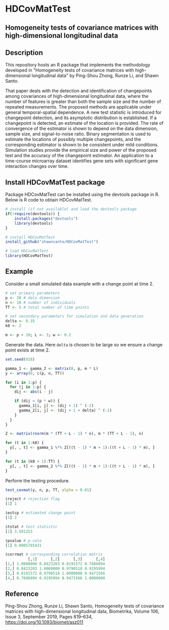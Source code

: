 # HDCovMatTest

## Homogeneity tests of covariance matrices with high-dimensional longitudinal data

## Description

This repository hosts an R package that implements the methodology developed in
"Homogeneity tests of covariance matrices with high-dimensional longitudinal 
data" by Ping-Shou Zhong,  Runze Li, and Shawn Santo. 

That paper deals with the detection and identification of changepoints among 
covariances of high-dimensional longitudinal data, where the number of features 
is greater than both the sample size and the number of repeated measurements. 
The proposed methods are applicable under general temporal-spatial dependence. 
A new test statistic is introduced for changepoint detection, and its asymptotic 
distribution is established. If a changepoint is detected, an estimate of the 
location is provided. The rate of convergence of the estimator is shown to 
depend on the data dimension, sample size, and signal-to-noise ratio. Binary 
segmentation is used to estimate the locations of possibly multiple 
changepoints, and the corresponding estimator is shown to be consistent under 
mild conditions. Simulation studies provide the empirical size and power of the 
proposed test and the accuracy of the changepoint estimator. An application to 
a time-course microarray dataset identifies gene sets with significant gene 
interaction changes over time.

## Install HDCovMatTest package

Package HDCovMatTest can be installed using the devtools package in R. 
Below is R code to obtain HDCovMatTest.

```r
# install (if not available) and load the devtools package
if(!require(devtools)) {
    install.packages("devtools")
    library(devtools)
}

# install HDCovMatTest
install_github("shawnsanto/HDCovMatTest")

# load HDCovMatTest
library(HDCovMatTest)
```

## Example

Consider a small simulated data example with a change point at time 2.

```r
# set primary parameters
p <- 30 # data dimension
n <- 10 # number of individuals
TT <- 5 # total number of time points

# set secondary parameters for simulation and data generation
delta <- 0.35
k0 <- 2

m <- p + 20; L <- 3; w <- 0.2
```

Generate the data. Here `delta` is chosen to be large so we ensure a change 
point exists at time 2.

```r
set.seed(928)

gamma_1 <- gamma_2 <- matrix(0, p, m * L)
y <- array(0, c(p, n, TT))

for (i in 1:p) {
  for (j in 1:p) {
    dij <- abs(i - j)

    if (dij < (p * w)) {
      gamma_1[i, j] <- (dij + 1) ^ (-2)
      gamma_2[i, j] <- (dij + 1 + delta) ^ (-2)
    }
  }
}

Z <- matrix(rnorm(m * (TT + L - 1) * n), m * (TT + L - 1), n)

for (t in 1:k0) {
  y[, , t] <- gamma_1 %*% Z[((t - 1) * m + 1):((t + L - 1) * m), ]
}

for (t in (k0 + 1):TT) {
  y[, , t] <- gamma_2 %*% Z[((t - 1) * m + 1):((t + L - 1) * m), ]
}
```

Perform the testing procedure.

```r
test_covmat(y, n, p, TT, alpha = 0.01)
```

```r
$reject # rejection flag
[1] 1

$estcp # estimated change point
[1] 2

$tstat # test statistic
[1] 3.501253

$pvalue # p-vale
[1] 0.0005785431

$corrmat # corresponding correlation matrix
          [,1]      [,2]      [,3]      [,4]
[1,] 1.0000000 0.8423203 0.8191572 0.7686094
[2,] 0.8423203 1.0000000 0.9790518 0.9195994
[3,] 0.8191572 0.9790518 1.0000000 0.9471566
[4,] 0.7686094 0.9195994 0.9471566 1.0000000
```

## Reference

Ping-Shou Zhong, Runze Li, Shawn Santo, Homogeneity tests of covariance matrices 
with high-dimensional longitudinal data, Biometrika, Volume 106, Issue 3, 
September 2019, Pages 619–634, https://doi.org/10.1093/biomet/asz011
